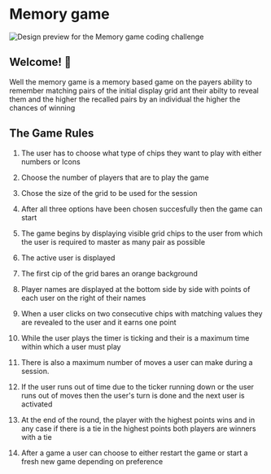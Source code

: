 # Memory game

![Design preview for the Memory game coding challenge](./preview.jpg)

## Welcome! 👋

Well the memory game is a memory based game on the payers ability to remember matching pairs of the initial display grid ant their abilty to reveal them and the higher the recalled pairs by an individual the higher the chances of winning

## The Game Rules

1. The user has to choose what type of chips they want to play with either numbers or Icons

2. Choose the number of players that are to play the game

3. Chose the size of the grid to be used for the session

4. After all three options have been chosen succesfully then the game can start

5. The game begins by displaying visible grid chips to the user from which the user is required to master as many pair as possible

6. The active user is displayed

7. The first cip of the grid bares an orange background

8. Player names are displayed at the bottom side by side with points of each user on the right of their names

9. When a user clicks on two consecutive chips with matching values they are revealed to the user and it earns one point

10. While the user plays the timer is ticking and their is a maximum time within which a user must play

11. There is also a maximum number of moves a user can make during a session.

12. If the user runs out of time due to the ticker running down or the user runs out of moves then the user's turn is done and the next user is activated

13. At the end of the round, the player with the highest points wins and in any case if there is a tie in the highest points both players are winners with a tie

14. After a game a user can choose to either restart the game or start a fresh new game depending on preference
